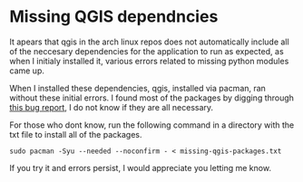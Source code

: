 # Missing QGIS dependncies

It apears that qgis in the arch linux repos does not automatically include all of the neccesary dependencies
for the application to run as expected, as when I initialy installed it, various errors related to missing
python modules came up.

When I installed these dependencies, qgis, installed via pacman, ran without these initial errors.
I found most of the packages by digging through [this bug report](https://bugs.archlinux.org/task/77947?project=1&string=qgis), I do not
know if they are all necessary.

For those who dont know, run the following command in a directory with the txt file to install all of the packages.
```
sudo pacman -Syu --needed --noconfirm - < missing-qgis-packages.txt
```

If you try it and errors persist, I would appreciate you letting me know.
